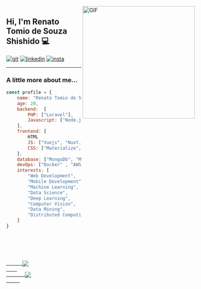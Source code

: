 <img align="right" alt="GIF" src="https://media.giphy.com/media/836HiJc7pgzy8iNXCn/giphy.gif"  width="300" />

## Hi, I'm Renato Tomio de Souza Shishido 💻

[![git](https://img.shields.io/badge/-Github-000?style=for-the-badge&logo=Github)](https://github.com/RenatoShishido)
[![linkedin](https://img.shields.io/badge/-LinkedIn-blue?style=for-the-badge&logo=Linkedin)](https://www.linkedin.com/in/renato-tomio/)
[![insta](https://img.shields.io/badge/-Instagram-E4405F?style=for-the-badge&logo=instagram&logoColor=white)](https://www.instagram.com/renatotomio/)

---

###  A little more about me...  


```javascript
const profile = {
    name: "Renato Tomio de Souza Shishido", 
    age: 20,
    backend:  [
        PHP: ["Laravel"], 
        Javascript: ["Node.js"],
    ],
    frontend: [ 
        HTML
        JS: ["Vuejs", "Nuxt.js"] 
        CSS: ["Materialize", "Vuetify", "Bootstrap"]
    ],
    database: ["MongoDb", "MySql", "SQLite", "PostgreSQL"],
    devOps: ["Docker" , "AWS", "Git", "Github", "Gitlab"],
    interests: [
        "Web Development",
        "Mobile Development",
        "Machine Learning",
        "Data Science",
        "Deep Learning",
        "Computer Vision",
        "Data Mining",
        "Distributed Computing"
    ] 
}
```

<code>


  <div>
    <a href="https://github.com/RenatoShishido">
      <img align="center" src="https://github-readme-stats.anuraghazra1.vercel.app/api?username=RenatoShishido&show_icons=true&include_all_commits=true&theme=vue-dark"
    </a>
    <a href="https://github.com/RenatoShishido">
       <img align="center" src="https://github-readme-stats.anuraghazra1.vercel.app/api/top-langs/?username=RenatoShishido&layout=compact&langs_count=8&theme=vue-dark"/>
     </a>
  </div>
  <div>
     
  </div>
</code>
